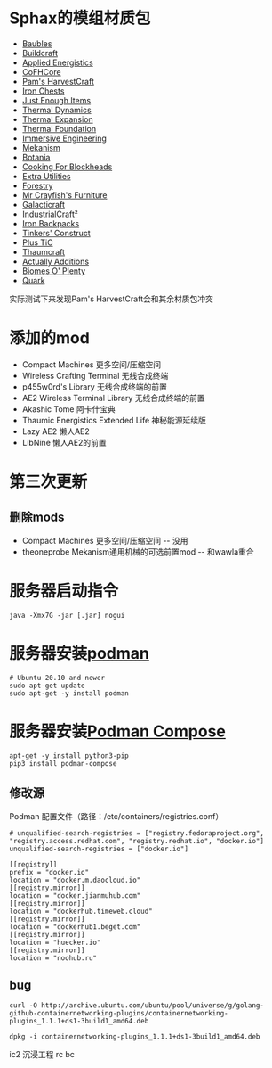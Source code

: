 # Sphax的模组材质包
- [Baubles](https://bdcraft.net/community/viewtopic.php?t=3373&hilit=baubles)
- [Buildcraft](https://bdcraft.net/community/viewtopic.php?t=296&hilit=buildcraft)
- [Applied Energistics](https://bdcraft.net/community/viewtopic.php?t=308&hilit=appliedenergistics)
- [CoFHCore](https://bdcraft.net/community/viewtopic.php?t=3018&hilit=CoFHCore)
- [Pam's HarvestCraft](https://bdcraft.net/community/viewtopic.php?t=488&hilit=HarvestCraft)
- [Iron Chests](https://bdcraft.net/community/viewtopic.php?t=357&hilit=ironchest)
- [Just Enough Items](https://bdcraft.net/community/viewtopic.php?t=5122&hilit=justenoughitems)
- [Thermal Dynamics](https://bdcraft.net/community/viewtopic.php?p=24590&hilit=thermaldynamics#p24590)
- [Thermal Expansion](https://bdcraft.net/community/viewtopic.php?t=161&hilit=ThermalExpansion)
- [Thermal Foundation](https://bdcraft.net/community/viewtopic.php?t=3017&hilit=ThermalFoundation)
- [Immersive Engineering](https://bdcraft.net/community/viewtopic.php?t=4750)
- [Mekanism](https://bdcraft.net/community/viewtopic.php?t=446)
- [Botania](https://bdcraft.net/community/viewtopic.php?t=2626)
- [Cooking For Blockheads](https://bdcraft.net/community/viewtopic.php?t=5742)
- [Extra Utilities](https://bdcraft.net/community/viewtopic.php?t=1051)
- [Forestry](https://bdcraft.net/community/viewtopic.php?t=147)
- [Mr Crayfish's Furniture](https://bdcraft.net/community/viewtopic.php?t=5765)
- [Galacticraft](https://bdcraft.net/community/viewtopic.php?t=1131)
- [IndustrialCraft²](https://bdcraft.net/community/viewtopic.php?t=155)
- [Iron Backpacks](https://bdcraft.net/community/viewtopic.php?t=6367)
- [Tinkers' Construct](https://bdcraft.net/community/viewtopic.php?t=772)
- [Plus TiC](https://bdcraft.net/community/viewtopic.php?t=6350)
- [Thaumcraft](https://bdcraft.net/community/viewtopic.php?t=1114)
- [Actually Additions](https://bdcraft.net/community/viewtopic.php?t=6136)
- [Biomes O' Plenty](https://bdcraft.net/community/viewtopic.php?t=1098)
- [Quark](https://bdcraft.net/community/viewtopic.php?t=5946)
  
实际测试下来发现Pam's HarvestCraft会和其余材质包冲突


# 添加的mod
- Compact Machines 更多空间/压缩空间
- Wireless Crafting Terminal 无线合成终端
- p455w0rd's Library 无线合成终端的前置
- AE2 Wireless Terminal Library 无线合成终端的前置
- Akashic Tome 阿卡什宝典
- Thaumic Energistics Extended Life 神秘能源延续版
- Lazy AE2 懒人AE2
- LibNine 懒人AE2的前置


# 第三次更新
## 删除mods
- Compact Machines 更多空间/压缩空间 -- 没用
- theoneprobe  Mekanism通用机械的可选前置mod -- 和wawla重合

# 服务器启动指令
`java -Xmx7G -jar [.jar] nogui`

# 服务器安装[podman](https://podman.io/docs/installation#linux-distributions)
```
# Ubuntu 20.10 and newer
sudo apt-get update
sudo apt-get -y install podman
```
# 服务器安装[Podman Compose](https://github.com/containers/podman-compose)
```
apt-get -y install python3-pip
pip3 install podman-compose
```

## 修改源
Podman 配置文件（路径：/etc/containers/registries.conf）
```
# unqualified-search-registries = ["registry.fedoraproject.org", "registry.access.redhat.com", "registry.redhat.io", "docker.io"]
unqualified-search-registries = ["docker.io"]

[[registry]]
prefix = "docker.io"
location = "docker.m.daocloud.io"
[[registry.mirror]]
location = "docker.jianmuhub.com"
[[registry.mirror]]
location = "dockerhub.timeweb.cloud"
[[registry.mirror]]
location = "dockerhub1.beget.com"
[[registry.mirror]]
location = "huecker.io"
[[registry.mirror]]
location = "noohub.ru"
```

## bug
```
curl -O http://archive.ubuntu.com/ubuntu/pool/universe/g/golang-github-containernetworking-plugins/containernetworking-plugins_1.1.1+ds1-3build1_amd64.deb

dpkg -i containernetworking-plugins_1.1.1+ds1-3build1_amd64.deb
```

ic2 沉浸工程 rc bc 
